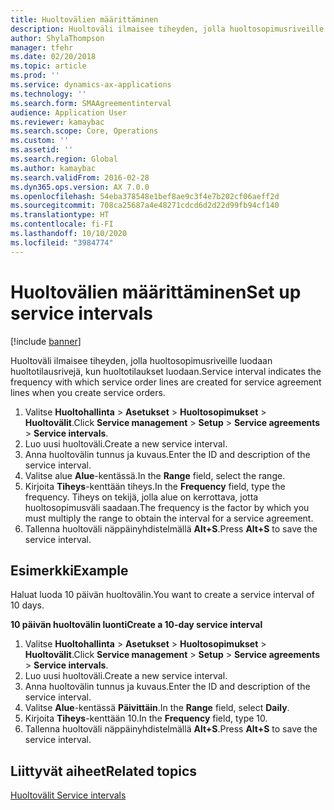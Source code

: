 ```yaml
---
title: Huoltovälien määrittäminen
description: Huoltoväli ilmaisee tiheyden, jolla huoltosopimusriveille luodaan huoltotilausrivejä, kun huoltotilaukset luodaan.
author: ShylaThompson
manager: tfehr
ms.date: 02/20/2018
ms.topic: article
ms.prod: ''
ms.service: dynamics-ax-applications
ms.technology: ''
ms.search.form: SMAAgreementinterval
audience: Application User
ms.reviewer: kamaybac
ms.search.scope: Core, Operations
ms.custom: ''
ms.assetid: ''
ms.search.region: Global
ms.author: kamaybac
ms.search.validFrom: 2016-02-28
ms.dyn365.ops.version: AX 7.0.0
ms.openlocfilehash: 54eba378548e1bef8ae9c3f4e7b202cf06aeff2d
ms.sourcegitcommit: 708ca25687a4e48271cdcd6d2d22d99fb94cf140
ms.translationtype: HT
ms.contentlocale: fi-FI
ms.lasthandoff: 10/10/2020
ms.locfileid: "3984774"
---
```

# <a name="set-up-service-intervals"></a><span data-ttu-id="09052-103">Huoltovälien määrittäminen</span><span class="sxs-lookup"><span data-stu-id="09052-103">Set up service intervals</span></span>  

[!include [banner](../includes/banner.md)]

<span data-ttu-id="09052-104">Huoltoväli ilmaisee tiheyden, jolla huoltosopimusriveille luodaan huoltotilausrivejä, kun huoltotilaukset luodaan.</span><span class="sxs-lookup"><span data-stu-id="09052-104">Service interval indicates the frequency with which service order lines are created for service agreement lines when you create service orders.</span></span>

1. <span data-ttu-id="09052-105">Valitse **Huoltohallinta** \> **Asetukset** \> **Huoltosopimukset** \> **Huoltovälit**.</span><span class="sxs-lookup"><span data-stu-id="09052-105">Click **Service management** \> **Setup** \> **Service agreements** \> **Service intervals**.</span></span>
2. <span data-ttu-id="09052-106">Luo uusi huoltoväli.</span><span class="sxs-lookup"><span data-stu-id="09052-106">Create a new service interval.</span></span>
3. <span data-ttu-id="09052-107">Anna huoltovälin tunnus ja kuvaus.</span><span class="sxs-lookup"><span data-stu-id="09052-107">Enter the ID and description of the service interval.</span></span>
4. <span data-ttu-id="09052-108">Valitse alue **Alue**-kentässä.</span><span class="sxs-lookup"><span data-stu-id="09052-108">In the **Range** field, select the range.</span></span>
5. <span data-ttu-id="09052-109">Kirjoita **Tiheys**-kenttään tiheys.</span><span class="sxs-lookup"><span data-stu-id="09052-109">In the **Frequency** field, type the frequency.</span></span> <span data-ttu-id="09052-110">Tiheys on tekijä, jolla alue on kerrottava, jotta huoltosopimusväli saadaan.</span><span class="sxs-lookup"><span data-stu-id="09052-110">The frequency is the factor by which you must multiply the range to obtain the interval for a service agreement.</span></span>
6. <span data-ttu-id="09052-111">Tallenna huoltoväli näppäinyhdistelmällä **Alt+S**.</span><span class="sxs-lookup"><span data-stu-id="09052-111">Press **Alt+S** to save the service interval.</span></span>

## <a name="example"></a><span data-ttu-id="09052-112">Esimerkki</span><span class="sxs-lookup"><span data-stu-id="09052-112">Example</span></span>

<span data-ttu-id="09052-113">Haluat luoda 10 päivän huoltovälin.</span><span class="sxs-lookup"><span data-stu-id="09052-113">You want to create a service interval of 10 days.</span></span>

<span data-ttu-id="09052-114">**10 päivän huoltovälin luonti**</span><span class="sxs-lookup"><span data-stu-id="09052-114">**Create a 10-day service interval**</span></span>

1. <span data-ttu-id="09052-115">Valitse **Huoltohallinta** \> **Asetukset** \> **Huoltosopimukset** \> **Huoltovälit**.</span><span class="sxs-lookup"><span data-stu-id="09052-115">Click **Service management** \> **Setup** \> **Service agreements** \> **Service intervals**.</span></span>
2. <span data-ttu-id="09052-116">Luo uusi huoltoväli.</span><span class="sxs-lookup"><span data-stu-id="09052-116">Create a new service interval.</span></span>
3. <span data-ttu-id="09052-117">Anna huoltovälin tunnus ja kuvaus.</span><span class="sxs-lookup"><span data-stu-id="09052-117">Enter the ID and description of the service interval.</span></span>
4. <span data-ttu-id="09052-118">Valitse **Alue**-kentässä **Päivittäin**.</span><span class="sxs-lookup"><span data-stu-id="09052-118">In the **Range** field, select **Daily**.</span></span>
5. <span data-ttu-id="09052-119">Kirjoita **Tiheys**-kenttään 10.</span><span class="sxs-lookup"><span data-stu-id="09052-119">In the **Frequency** field, type 10.</span></span>
6. <span data-ttu-id="09052-120">Tallenna huoltoväli näppäinyhdistelmällä **Alt+S**.</span><span class="sxs-lookup"><span data-stu-id="09052-120">Press **Alt+S** to save the service interval.</span></span>

## <a name="related-topics"></a><span data-ttu-id="09052-121">Liittyvät aiheet</span><span class="sxs-lookup"><span data-stu-id="09052-121">Related topics</span></span>

[<span data-ttu-id="09052-122">Huoltovälit </span><span class="sxs-lookup"><span data-stu-id="09052-122">Service intervals</span></span>](service-intervals.md)  
